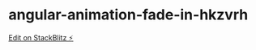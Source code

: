 # angular-animation-fade-in-hkzvrh

[Edit on StackBlitz ⚡️](https://stackblitz.com/edit/angular-animation-fade-in-hkzvrh)
